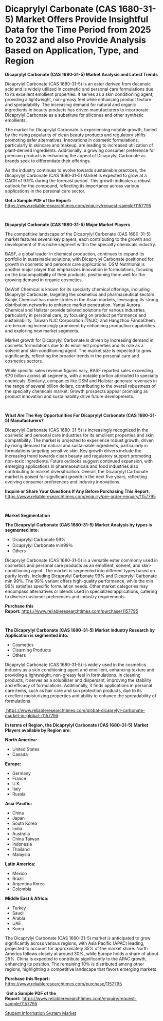 <p><h1>Dicaprylyl Carbonate (CAS 1680-31-5) Market Offers Provide Insightful Data for the Time Period from 2025 to 2032 and also Provide Analysis Based on Application, Type, and Region</h1></p><p><strong>Dicaprylyl Carbonate (CAS 1680-31-5) Market Analysis and Latest Trends</strong></p>
<p><p>Dicaprylyl Carbonate (CAS 1680-31-5) is an ester derived from decanoic acid and is widely utilized in cosmetic and personal care formulations due to its excellent emollient properties. It serves as a skin conditioning agent, providing a lightweight, non-greasy feel while enhancing product texture and spreadability. The increasing demand for natural and organic ingredients in beauty products has driven manufacturers to incorporate Dicaprylyl Carbonate as a substitute for silicones and other synthetic emollients.</p><p>The market for Dicaprylyl Carbonate is experiencing notable growth, fueled by the rising popularity of clean beauty products and regulatory shifts promoting safer alternatives. Innovations in cosmetic formulations, particularly in skincare and makeup, are leading to increased utilization of plant-derived ingredients. Additionally, a growing consumer preference for premium products is enhancing the appeal of Dicaprylyl Carbonate as brands seek to differentiate their offerings. </p><p>As the industry continues to evolve towards sustainable practices, the Dicaprylyl Carbonate (CAS 1680-31-5) Market is expected to grow at a CAGR of 9.9% during the forecast period. This growth indicates a robust outlook for the compound, reflecting its importance across various applications in the personal care sector.</p></p>
<p><strong>Get a Sample PDF of the Report:&nbsp;</strong> <a href="https://www.reliableresearchtimes.com/enquiry/request-sample/1157795?utm_campaign=2252&utm_medium=2&utm_source=Github&utm_content=ia&utm_term=21032025&utm_id=dicaprylyl-carbonate-cas-1680-31-5">https://www.reliableresearchtimes.com/enquiry/request-sample/1157795</a></p>
<p>&nbsp;</p>
<p><strong>Dicaprylyl Carbonate (CAS 1680-31-5) Major Market Players</strong></p>
<p><p>The competitive landscape of the Dicaprylyl Carbonate (CAS 1680-31-5) market features several key players, each contributing to the growth and development of this niche segment within the specialty chemicals industry.</p><p>BASF, a global leader in chemical production, continues to expand its portfolio in sustainable solutions, with Dicaprylyl Carbonate positioned for growth in cosmetic and personal care applications. DSM Nutritional is another major player that emphasizes innovation in formulations, focusing on the biocompatibility of their products, positioning them well for the growing demand in organic cosmetics.</p><p>DeWolf Chemical is known for its specialty chemical offerings, including Dicaprylyl Carbonate, targeting the cosmetics and pharmaceutical sectors. Sunjin Chemical has made strides in the Asian markets, leveraging its strong distribution networks to enhance market penetration. Yantai Aurora Chemical and Hallstar provide tailored solutions for various industries, particularly in personal care, by focusing on product performance and sustainability. Taiwan NJC Corporation (TNJC) and Hangzhou FandaChem are becoming increasingly prominent by enhancing production capabilities and exploring new market segments.</p><p>Market growth for Dicaprylyl Carbonate is driven by increasing demand in cosmetic formulations due to its emollient properties and its role as a solvent and skin conditioning agent. The market size is expected to grow significantly, reflecting the broader trends in the personal care and cosmetics sectors.</p><p>While specific sales revenue figures vary, BASF reported sales exceeding €70 billion across all segments, with a notable portion attributed to specialty chemicals. Similarly, companies like DSM and Hallstar generate revenues in the range of several billion dollars, contributing to the overall robustness of the specialty chemicals market. Growth prospects appear promising as product innovation and sustainability drive future developments.</p></p>
<p>&nbsp;</p>
<p><strong>What Are The Key Opportunities For Dicaprylyl Carbonate (CAS 1680-31-5) Manufacturers?</strong></p>
<p><p>Dicaprylyl Carbonate (CAS 1680-31-5) is increasingly recognized in the cosmetic and personal care industries for its emollient properties and skin compatibility. The market is projected to experience robust growth, driven by rising demand for natural and sustainable ingredients, particularly in formulations targeting sensitive skin. Key growth drivers include the increasing trend towards clean beauty and regulatory support promoting non-toxic ingredients. Future outlooks suggest continued expansion, with emerging applications in pharmaceuticals and food industries also contributing to market diversification. Overall, the Dicaprylyl Carbonate market is poised for significant growth in the next five years, reflecting evolving consumer preferences and industry innovations.</p></p>
<p><strong>Inquire or Share Your Questions If Any Before Purchasing This Report:</strong> <a href="https://www.reliableresearchtimes.com/enquiry/pre-order-enquiry/1157795?utm_campaign=2252&utm_medium=2&utm_source=Github&utm_content=ia&utm_term=21032025&utm_id=dicaprylyl-carbonate-cas-1680-31-5">https://www.reliableresearchtimes.com/enquiry/pre-order-enquiry/1157795</a></p>
<p>&nbsp;</p>
<p><strong>Market Segmentation</strong></p>
<p><strong>The Dicaprylyl Carbonate (CAS 1680-31-5) Market Analysis by types is segmented into:</strong></p>
<p><ul><li>Dicaprylyl Carbonate 99%</li><li>Dicaprylyl Carbonate min99％</li><li>Others</li></ul></p>
<p><p>Dicaprylyl Carbonate (CAS 1680-31-5) is a versatile ester commonly used in cosmetics and personal care products as an emollient, solvent, and skin-conditioning agent. The market is segmented into different types based on purity levels, including Dicaprylyl Carbonate 99% and Dicaprylyl Carbonate min 99%. The 99% variant offers high-quality performance, while the min 99% satisfies specific formulation needs. Other market categories may encompass alternatives or blends used in specialized applications, catering to diverse customer preferences and industry requirements.</p></p>
<p><strong>Purchase this Report:&nbsp;</strong><a href="https://www.reliableresearchtimes.com/purchase/1157795?utm_campaign=2252&utm_medium=2&utm_source=Github&utm_content=ia&utm_term=21032025&utm_id=dicaprylyl-carbonate-cas-1680-31-5">https://www.reliableresearchtimes.com/purchase/1157795</a></p>
<p>&nbsp;</p>
<p><strong>The Dicaprylyl Carbonate (CAS 1680-31-5) Market Industry Research by Application is segmented into:</strong></p>
<p><ul><li>Cosmetics</li><li>Clearning Products</li><li>Others</li></ul></p>
<p><p>Dicaprylyl Carbonate (CAS 1680-31-5) is widely used in the cosmetics industry as a skin conditioning agent and emollient, enhancing texture and providing a lightweight, non-greasy feel in formulations. In cleaning products, it serves as a solubilizer and dispersant, improving the stability and efficacy of formulations. Additionally, it finds applications in personal care items, such as hair care and sun protection products, due to its excellent moisturizing properties and ability to enhance the spreadability of formulations.</p></p>
<p><a href="https://www.reliableresearchtimes.com/global-dicaprylyl-carbonate-market-in-global-r1157795?utm_campaign=2252&utm_medium=2&utm_source=Github&utm_content=ia&utm_term=21032025&utm_id=dicaprylyl-carbonate-cas-1680-31-5">&nbsp;https://www.reliableresearchtimes.com/global-dicaprylyl-carbonate-market-in-global-r1157795</a></p>
<p><strong>In terms of Region, the Dicaprylyl Carbonate (CAS 1680-31-5) Market Players available by Region are:</strong></p>
<p>
    <p> <strong> North America: </strong>
        <ul>
            <li>United States</li>
            <li>Canada</li>
        </ul>
        </p> 
    <p> <strong> Europe: </strong>
        <ul>
            <li>Germany</li>
            <li>France</li>
            <li>U.K.</li>
            <li>Italy</li>
            <li>Russia</li>
        </ul>
        </p> 
    <p> <strong> Asia-Pacific: </strong>
        <ul>
            <li>China</li>
            <li>Japan</li>
            <li>South Korea</li>
            <li>India</li>
            <li>Australia</li>
            <li>China Taiwan</li>
            <li>Indonesia</li>
            <li>Thailand</li>
            <li>Malaysia</li>
        </ul>
        </p> 
    <p> <strong> Latin America: </strong>
        <ul>
            <li>Mexico</li>
            <li>Brazil</li>
            <li>Argentina Korea</li>
            <li>Colombia</li>
        </ul>
        </p> 
    <p> <strong> Middle East & Africa: </strong>
        <ul>
            <li>Turkey</li>
            <li>Saudi</li>
            <li>Arabia</li>
            <li>UAE</li>
            <li>Korea</li>
        </ul>
    </p>
    </p>
<p><p>The Dicaprylyl Carbonate (CAS 1680-31-5) market is anticipated to grow significantly across various regions, with Asia Pacific (APAC) leading, projected to account for approximately 35% of the market share. North America follows closely at around 30%, while Europe holds a share of about 25%. China is expected to contribute significantly to the APAC growth, enhancing its position. The remaining 10% is distributed among other regions, highlighting a competitive landscape that favors emerging markets.</p></p>
<p><strong>Purchase this Report: </strong><a href="https://www.reliableresearchtimes.com/purchase/1157795?utm_campaign=2252&utm_medium=2&utm_source=Github&utm_content=ia&utm_term=21032025&utm_id=dicaprylyl-carbonate-cas-1680-31-5">https://www.reliableresearchtimes.com/purchase/1157795</a></p>
<p>&nbsp;<strong>Get a Sample PDF of the Report:&nbsp;&nbsp;</strong><a href="https://www.reliableresearchtimes.com/enquiry/request-sample/1157795?utm_campaign=2252&utm_medium=2&utm_source=Github&utm_content=ia&utm_term=21032025&utm_id=dicaprylyl-carbonate-cas-1680-31-5">https://www.reliableresearchtimes.com/enquiry/request-sample/1157795</a></p>
<p><strong></strong></p>
<p><p><a href="https://github.com/wwwkeltoum/Market-Research-Report-List-5/blob/main/student-information-system-market.md?utm_campaign=2252&utm_medium=2&utm_source=Github&utm_content=ia&utm_term=21032025&utm_id=dicaprylyl-carbonate-cas-1680-31-5">Student Information System Market</a></p></p>